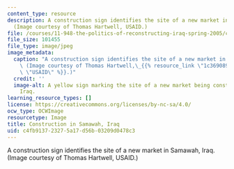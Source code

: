 ```yaml
---
content_type: resource
description: A construction sign identifies the site of a new market in Samawah, Iraq.
  (Image courtesy of Thomas Hartwell, USAID.)
file: /courses/11-948-the-politics-of-reconstructing-iraq-spring-2005/c4fb913723275a17d56b03209d0478c3_11-948s05.jpg
file_size: 101455
file_type: image/jpeg
image_metadata:
  caption: "A construction sign identifies the site of a new market in Samawah, Iraq.\
    \ (Image courtesy of Thomas Hartwell,\_{{% resource_link \"1c369089-560e-488f-a8e8-49a4859f1df8\"\
    \ \"USAID\" %}}.)"
  credit: ''
  image-alt: A yellow sign marking the site of a new market being constructed in Samawah,
    Iraq.
learning_resource_types: []
license: https://creativecommons.org/licenses/by-nc-sa/4.0/
ocw_type: OCWImage
resourcetype: Image
title: Construction in Samawah, Iraq
uid: c4fb9137-2327-5a17-d56b-03209d0478c3
---
```

A construction sign identifies the site of a new market in Samawah, Iraq. (Image courtesy of Thomas Hartwell, USAID.)